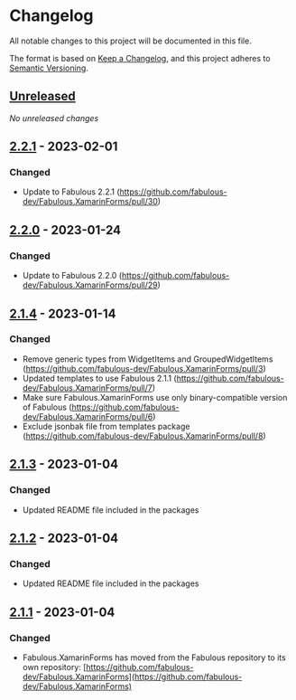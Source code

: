 # Changelog

All notable changes to this project will be documented in this file.

The format is based on [Keep a Changelog](https://keepachangelog.com/en/1.0.0/),
and this project adheres to [Semantic Versioning](https://semver.org/spec/v2.0.0.html).

## [Unreleased]

_No unreleased changes_

## [2.2.1] - 2023-02-01

### Changed
- Update to Fabulous 2.2.1 (https://github.com/fabulous-dev/Fabulous.XamarinForms/pull/30)

## [2.2.0] - 2023-01-24

### Changed
- Update to Fabulous 2.2.0 (https://github.com/fabulous-dev/Fabulous.XamarinForms/pull/29)

## [2.1.4] - 2023-01-14

### Changed
- Remove generic types from WidgetItems and GroupedWidgetItems (https://github.com/fabulous-dev/Fabulous.XamarinForms/pull/3)
- Updated templates to use Fabulous 2.1.1 (https://github.com/fabulous-dev/Fabulous.XamarinForms/pull/7)
- Make sure Fabulous.XamarinForms use only binary-compatible version of Fabulous (https://github.com/fabulous-dev/Fabulous.XamarinForms/pull/6)
- Exclude jsonbak file from templates package (https://github.com/fabulous-dev/Fabulous.XamarinForms/pull/8)

## [2.1.3] - 2023-01-04

### Changed
- Updated README file included in the packages

## [2.1.2] - 2023-01-04

### Changed
- Updated README file included in the packages

## [2.1.1] - 2023-01-04

### Changed
- Fabulous.XamarinForms has moved from the Fabulous repository to its own repository: [https://github.com/fabulous-dev/Fabulous.XamarinForms](https://github.com/fabulous-dev/Fabulous.XamarinForms)

[unreleased]: https://github.com/fabulous-dev/Fabulous.XamarinForms/compare/2.2.1...HEAD
[2.2.1]: https://github.com/fabulous-dev/Fabulous.XamarinForms/releases/tag/2.2.1
[2.2.0]: https://github.com/fabulous-dev/Fabulous.XamarinForms/releases/tag/2.2.0
[2.1.4]: https://github.com/fabulous-dev/Fabulous.XamarinForms/releases/tag/2.1.4
[2.1.3]: https://github.com/fabulous-dev/Fabulous.XamarinForms/releases/tag/2.1.3
[2.1.2]: https://github.com/fabulous-dev/Fabulous.XamarinForms/releases/tag/2.1.2
[2.1.1]: https://github.com/fabulous-dev/Fabulous.XamarinForms/releases/tag/2.1.1
